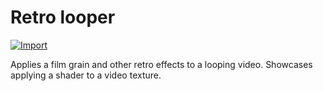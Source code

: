 # Retro looper

[![Import](https://cdn.infobeamer.com/s/img/import.png)](https://info-beamer.com/use?url=https%3A%2F%2Fgithub.com%2Finfo-beamer%2Fretro-looper)

Applies a film grain and other retro effects to a looping video.
Showcases applying a shader to a video texture.
